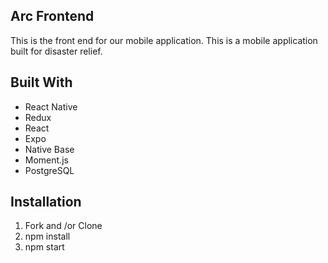 ## Arc Frontend

This is the front end for our mobile application. This is a mobile application built for disaster relief. 

## Built With
* React Native
* Redux
* React
* Expo
* Native Base
* Moment.js 
* PostgreSQL

## Installation
1. Fork and /or Clone 
2. npm install
3. npm start

